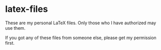 # latex-files
These are my personal LaTeX files. Only those who I have authorized may use them.

If you got any of these files from someone else, please get my permission first.
